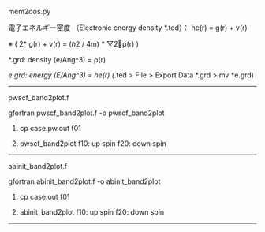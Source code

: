 mem2dos.py

電子エネルギー密度 （Electronic energy density *.ted）： he(r) = g(r) + v(r)

※ ( 2* g(r) + v(r) = (ℏ2 / 4m) * ▽2ρ(r) )

*.grd: density (e/Ang^3) = ρ(r)

*e.grd: energy (E/Ang^3) = he(r) (*.ted > File > Export Data *.grd > mv *e.grd)

----------
pwscf_band2plot.f

gfortran pwscf_band2plot.f  -o pwscf_band2plot

1. cp case.pw.out f01

2. pwscf_band2plot
  f10: up spin
  f20: down spin

----------
abinit_band2plot.f

gfortran abinit_band2plot.f  -o abinit_band2plot

1. cp case.out f01

2. abinit_band2plot
  f10: up spin
  f20: down spin

----------
